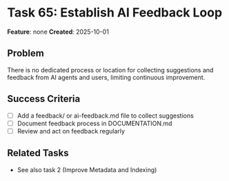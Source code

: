 # Task 65: Establish AI Feedback Loop

**Feature**: none
**Created**: 2025-10-01

## Problem
There is no dedicated process or location for collecting suggestions and feedback from AI agents and users, limiting continuous improvement.

## Success Criteria
- [ ] Add a feedback/ or ai-feedback.md file to collect suggestions
- [ ] Document feedback process in DOCUMENTATION.md
- [ ] Review and act on feedback regularly

## Related Tasks
- See also task 2 (Improve Metadata and Indexing)
